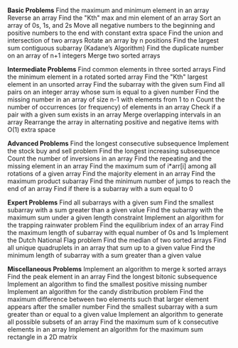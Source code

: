**Basic Problems**
Find the maximum and minimum element in an array
Reverse an array
Find the "Kth" max and min element of an array
Sort an array of 0s, 1s, and 2s
Move all negative numbers to the beginning and positive numbers to the end with constant extra space
Find the union and intersection of two arrays
Rotate an array by n positions
Find the largest sum contiguous subarray (Kadane’s Algorithm)
Find the duplicate number on an array of n+1 integers
Merge two sorted arrays

**Intermediate Problems**
Find common elements in three sorted arrays
Find the minimum element in a rotated sorted array
Find the "Kth" largest element in an unsorted array
Find the subarray with the given sum
Find all pairs on an integer array whose sum is equal to a given number
Find the missing number in an array of size n-1 with elements from 1 to n
Count the number of occurrences (or frequency) of elements in an array
Check if a pair with a given sum exists in an array
Merge overlapping intervals in an array
Rearrange the array in alternating positive and negative items with O(1) extra space

**Advanced Problems**
Find the longest consecutive subsequence
Implement the stock buy and sell problem
Find the longest increasing subsequence
Count the number of inversions in an array
Find the repeating and the missing element in an array
Find the maximum sum of i\*arr[i] among all rotations of a given array
Find the majority element in an array
Find the maximum product subarray
Find the minimum number of jumps to reach the end of an array
Find if there is a subarray with a sum equal to 0

**Expert Problems**
Find all subarrays with a given sum
Find the smallest subarray with a sum greater than a given value
Find the subarray with the maximum sum under a given length constraint
Implement an algorithm for the trapping rainwater problem
Find the equilibrium index of an array
Find the maximum length of subarray with equal number of 0s and 1s
Implement the Dutch National Flag problem
Find the median of two sorted arrays
Find all unique quadruplets in an array that sum up to a given value
Find the minimum length of subarray with a sum greater than a given value

**Miscellaneous Problems**
Implement an algorithm to merge k sorted arrays
Find the peak element in an array
Find the longest bitonic subsequence
Implement an algorithm to find the smallest positive missing number
Implement an algorithm for the candy distribution problem
Find the maximum difference between two elements such that larger element appears after the smaller number
Find the smallest subarray with a sum greater than or equal to a given value
Implement an algorithm to generate all possible subsets of an array
Find the maximum sum of k consecutive elements in an array
Implement an algorithm for the maximum sum rectangle in a 2D matrix
